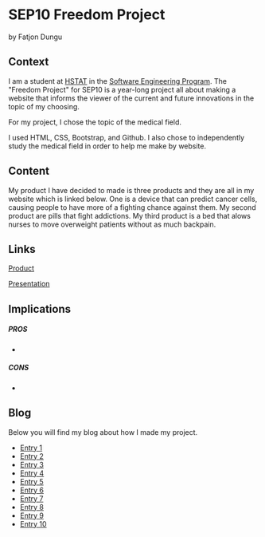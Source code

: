 # SEP10 Freedom Project
by Fatjon Dungu

## Context
I am a student at [HSTAT](https://www.hstat.org/) in the [Software Engineering Program](https://hstatsep.github.io/). The "Freedom Project" for SEP10 is a year-long project all about making a website that informs the viewer of the current and future innovations in the topic of my choosing.

For my project, I chose the topic of the medical field. 

I used HTML, CSS, Bootstrap, and Github. I also chose to independently study the medical field in order to help me make by website.

## Content

 My product I have decided to made is three products and they are all in my website which is linked below. One is a device that can predict cancer cells, causing people to have more of a fighting chance against them. My second product are pills that fight addictions. My third product is a bed that alows nurses to move overweight patients without as much backpain. 

## Links

[Product]()

[Presentation]()

## Implications
##### PROS
* 
##### CONS
* 


## Blog
Below you will find my blog about how I made my project.

* [Entry 1](blog/entry01.md)
* [Entry 2](blog/entry02.md)
* [Entry 3](blog/entry03.md)
* [Entry 4](blog/entry04.md)
* [Entry 5](blog/entry05.md)
* [Entry 6](blog/entry06.md)
* [Entry 7](blog/entry07.md)
* [Entry 8](blog/entry08.md)
* [Entry 9](blog/entry09.md)
* [Entry 10](blog/entry10.md)
